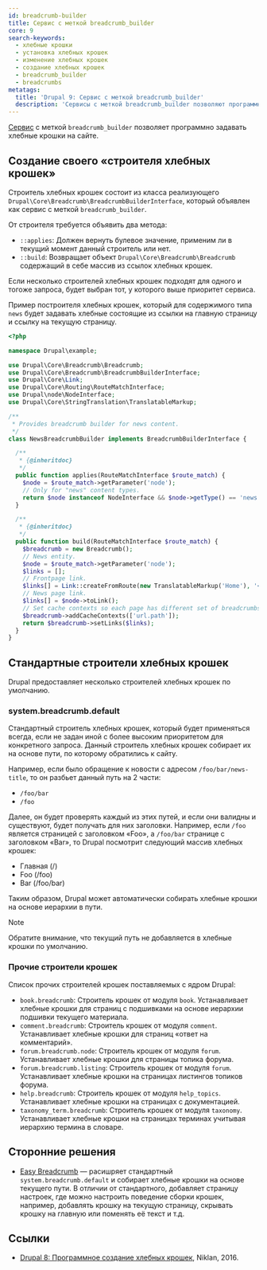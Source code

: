 ```yaml
---
id: breadcrumb-builder
title: Сервис с меткой breadcrumb_builder
core: 9
search-keywords:
  - хлебные крошки
  - установка хлебных крошек
  - изменение хлебных крошек
  - создание хлебных крошек
  - breadcrumb_builder
  - breadcrumbs
metatags:
  title: 'Drupal 9: Сервис с меткой breadcrumb_builder'
  description: 'Сервисы с меткой breadcrumb_builder позволяют программно устанавливать хлебные крошки.'
---
```


[Сервис](../services.md) с меткой `breadcrumb_builder` позволяет программно задавать хлебные крошки на сайте.

## Создание своего «строителя хлебных крошек»

Строитель хлебных крошек состоит из класса реализующего `Drupal\Core\Breadcrumb\BreadcrumbBuilderInterface`, который объявлен как сервис с меткой `breadcrumb_builder`.

От строителя требуется объявить два метода:

- `::applies`: Должен вернуть булевое значение, применим ли в текущий момент данный строитель или нет.
- `::build`: Возвращает объект `Drupal\Core\Breadcrumb\Breadcrumb` содержащий в себе массив из ссылок хлебных крошек.

Если несколько строителей хлебных крошек подходят для одного и тогоже запроса, будет выбран тот, у которого выше приоритет сервиса.

Пример построителя хлебных крошек, который для содержимого типа `news` будет задавать хлебные состоящие из ссылки на главную страницу и ссылку на текущую страницу.

```php
<?php

namespace Drupal\example;

use Drupal\Core\Breadcrumb\Breadcrumb;
use Drupal\Core\Breadcrumb\BreadcrumbBuilderInterface;
use Drupal\Core\Link;
use Drupal\Core\Routing\RouteMatchInterface;
use Drupal\node\NodeInterface;
use Drupal\Core\StringTranslation\TranslatableMarkup;

/**
 * Provides breadcrumb builder for news content.
 */
class NewsBreadcrumbBuilder implements BreadcrumbBuilderInterface {

  /**
   * {@inheritdoc}
   */
  public function applies(RouteMatchInterface $route_match) {
    $node = $route_match->getParameter('node');
    // Only for "news" content types.
    return $node instanceof NodeInterface && $node->getType() == 'news';
  }

  /**
   * {@inheritdoc}
   */
  public function build(RouteMatchInterface $route_match) {
    $breadcrumb = new Breadcrumb();
    // News entity.
    $node = $route_match->getParameter('node');
    $links = [];
    // Frontpage link.
    $links[] = Link::createFromRoute(new TranslatableMarkup('Home'), '<front>');
    // News page link.
    $links[] = $node->toLink();
    // Set cache contexts so each page has different set of breadcrumbs.
    $breadcrumb->addCacheContexts(['url.path']);
    return $breadcrumb->setLinks($links);
  }
}
```

## Стандартные строители хлебных крошек

Drupal предоставляет несколько строителей хлебных крошек по умолчанию.

### system.breadcrumb.default

Стандартный строитель хлебных крошек, который будет применяться всегда, если не задан иной с более высоким приоритетом для конкретного запроса. Данный строитель хлебных крошек собирает их на основе пути, по которому обратились к сайту.

Например, если было обращение к новости с адресом `/foo/bar/news-title`, то он разбьет данный путь на 2 части:

- `/foo/bar`
- `/foo`

Далее, он будет проверять каждый из этих путей, и если они валидны и существуют, будет получать для них заголовки. Например, если `/foo` является страницей с заголовком «Foo», а `/foo/bar` странице с заголовком «Bar», то Drupal посмотрит следующий массив хлебных крошек:

- Главная (/)
- Foo (/foo)
- Bar (/foo/bar)

Таким образом, Drupal может автоматически собирать хлебные крошки на основе иерархии в пути.

> [!NOTE]
> Обратите внимание, что текущий путь не добавляется в хлебные крошки по умолчанию.

### Прочие строители крошек

Список прочих строителей крошек поставляемых с ядром Drupal:

- `book.breadcrumb`: Строитель крошек от модуля `book`. Устанавливает хлебные крошки для страниц с подшивками на основе иерархии подшивки текущего материала.
- `comment.breadcrumb`: Строитель крошек от модуля `comment`. Устанавливает хлебные крошки для страниц «ответ на комментарий».
- `forum.breadcrumb.node`: Строитель крошек от модуля `forum`. Устанавливает хлебные крошки для страницы топика форума.
- `forum.breadcrumb.listing`: Строитель крошек от модуля `forum`. Устанавливает хлебные крошки на страницах листингов топиков форума.
- `help.breadcrumb`: Строитель крошек от модуля `help_topics`. Устанавливает хлебные крошки на страницах с документацией.
- `taxonomy_term.breadcrumb`: Строитель крошек от модуля `taxonomy`. Устанавливает хлебные крошки на страницах терминах учитывая иерархию термина в словаре.

## Сторонние решения

- [Easy Breadcrumb](https://www.drupal.org/project/easy_breadcrumb) — расишряет стандартный `system.breadcrumb.default` и собирает хлебные крошки на основе текущего пути. В отличии от стандартного, добавляет страницу настроек, где можно настроить поведение сборки крошек, например, добавлять крошку на текущую страницу, скрывать крошку на главную или поменять её текст и т.д.

## Ссылки

- [Drupal 8: Программное создание хлебных крошек](https://niklan.net/blog/129), Niklan, 2016.
